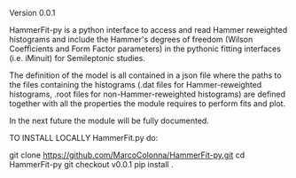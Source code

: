 Version 0.0.1

HammerFit-py is a python interface to access and read Hammer reweighted histograms and include the Hammer's degrees of freedom (Wilson Coefficients and Form Factor parameters) in the pythonic fitting interfaces (i.e. iMinuit) for Semileptonic studies.

The definition of the model is all contained in a json file where the paths to the files containing the histograms (.dat files for Hammer-reweighted histograms, .root files for non-Hammer-reweighted histograms) are defined together with all the properties the module requires to perform fits and plot.

In the next future the module will be fully documented.

TO INSTALL LOCALLY HammerFit.py do:

git clone https://github.com/MarcoColonna/HammerFit-py.git
cd HammerFit-py
git checkout v0.0.1
pip install .